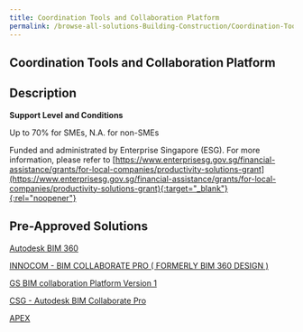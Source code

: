 ```yaml
---
title: Coordination Tools and Collaboration Platform
permalink: /browse-all-solutions-Building-Construction/Coordination-Tools-and-Collaboration-Platform
---
```


## Coordination Tools and Collaboration Platform
## Description

**Support Level and Conditions**

Up to 70% for SMEs, N.A. for non-SMEs

Funded and administrated by Enterprise Singapore (ESG). For more information, please refer to
[https://www.enterprisesg.gov.sg/financial-assistance/grants/for-local-companies/productivity-solutions-grant](https://www.enterprisesg.gov.sg/financial-assistance/grants/for-local-companies/productivity-solutions-grant){:target="_blank"}{:rel="noopener"}

## Pre-Approved Solutions

<a href='/productivity-solutions-grant/solutionrepo/solution1023' target='_blank'>Autodesk BIM 360</a><br>

<a href='/productivity-solutions-grant/solutionrepo/solution1583' target='_blank'>INNOCOM - BIM COLLABORATE PRO ( FORMERLY BIM 360 DESIGN )</a><br>

<a href='/productivity-solutions-grant/solutionrepo/solution1884' target='_blank'>GS BIM collaboration Platform Version 1</a><br>

<a href='/productivity-solutions-grant/solutionrepo/solution2066' target='_blank'>CSG - Autodesk BIM Collaborate Pro</a><br>

<a href='/productivity-solutions-grant/solutionrepo/solution2337' target='_blank'>APEX</a><br>

